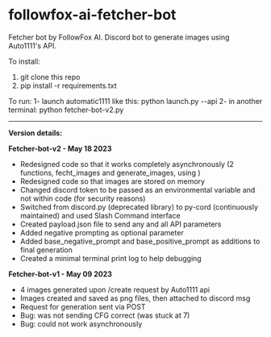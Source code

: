 # followfox-ai-fetcher-bot
Fetcher bot by FollowFox AI. Discord bot to generate images using Auto1111's API.

To install:
1. git clone this repo
2. pip install -r requirements.txt

To run:
1- launch automatic1111 like this:  python launch.py --api
2- in another terminal: python fetcher-bot-v2.py

-----------------

**Version details:**

**Fetcher-bot-v2 - May 18 2023**
- Redesigned code so that it works completely asynchronously (2 functions, fecht_images and generate_images, using )
- Redesigned code so that images are stored on memory
- Changed discord token to be passed as an environmental variable and not within code (for security reasons)
- Switched from discord.py (deprecated library) to py-cord (continuously maintained) and used Slash Command interface
- Created payload.json file to send any and all API parameters
- Added negative prompting as optional parameter
- Added base_negative_prompt and base_positive_prompt as additions to final generation
- Created a minimal terminal print log to help debugging


**Fetcher-bot-v1 - May 09 2023**
- 4 images generated upon /create request by Auto1111 api
- Images created and saved as png files, then attached to discord msg
- Request for generation sent via POST
- Bug: was not sending CFG correct (was stuck at 7)
- Bug: could not work asynchronously
